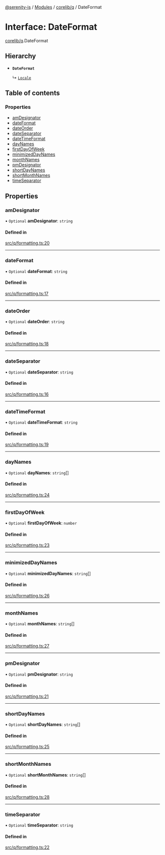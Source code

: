 [@serenity-is](../README.md) / [Modules](../modules.md) / [corelib/q](../modules/corelib_q.md) / DateFormat

# Interface: DateFormat

[corelib/q](../modules/corelib_q.md).DateFormat

## Hierarchy

- **`DateFormat`**

  ↳ [`Locale`](corelib_q.Locale.md)

## Table of contents

### Properties

- [amDesignator](corelib_q.DateFormat.md#amdesignator)
- [dateFormat](corelib_q.DateFormat.md#dateformat)
- [dateOrder](corelib_q.DateFormat.md#dateorder)
- [dateSeparator](corelib_q.DateFormat.md#dateseparator)
- [dateTimeFormat](corelib_q.DateFormat.md#datetimeformat)
- [dayNames](corelib_q.DateFormat.md#daynames)
- [firstDayOfWeek](corelib_q.DateFormat.md#firstdayofweek)
- [minimizedDayNames](corelib_q.DateFormat.md#minimizeddaynames)
- [monthNames](corelib_q.DateFormat.md#monthnames)
- [pmDesignator](corelib_q.DateFormat.md#pmdesignator)
- [shortDayNames](corelib_q.DateFormat.md#shortdaynames)
- [shortMonthNames](corelib_q.DateFormat.md#shortmonthnames)
- [timeSeparator](corelib_q.DateFormat.md#timeseparator)

## Properties

### amDesignator

• `Optional` **amDesignator**: `string`

#### Defined in

[src/q/formatting.ts:20](https://github.com/serenity-is/serenity/blob/master/packages/corelib/src/q/formatting.ts#line&#x3D;20)

___

### dateFormat

• `Optional` **dateFormat**: `string`

#### Defined in

[src/q/formatting.ts:17](https://github.com/serenity-is/serenity/blob/master/packages/corelib/src/q/formatting.ts#line&#x3D;17)

___

### dateOrder

• `Optional` **dateOrder**: `string`

#### Defined in

[src/q/formatting.ts:18](https://github.com/serenity-is/serenity/blob/master/packages/corelib/src/q/formatting.ts#line&#x3D;18)

___

### dateSeparator

• `Optional` **dateSeparator**: `string`

#### Defined in

[src/q/formatting.ts:16](https://github.com/serenity-is/serenity/blob/master/packages/corelib/src/q/formatting.ts#line&#x3D;16)

___

### dateTimeFormat

• `Optional` **dateTimeFormat**: `string`

#### Defined in

[src/q/formatting.ts:19](https://github.com/serenity-is/serenity/blob/master/packages/corelib/src/q/formatting.ts#line&#x3D;19)

___

### dayNames

• `Optional` **dayNames**: `string`[]

#### Defined in

[src/q/formatting.ts:24](https://github.com/serenity-is/serenity/blob/master/packages/corelib/src/q/formatting.ts#line&#x3D;24)

___

### firstDayOfWeek

• `Optional` **firstDayOfWeek**: `number`

#### Defined in

[src/q/formatting.ts:23](https://github.com/serenity-is/serenity/blob/master/packages/corelib/src/q/formatting.ts#line&#x3D;23)

___

### minimizedDayNames

• `Optional` **minimizedDayNames**: `string`[]

#### Defined in

[src/q/formatting.ts:26](https://github.com/serenity-is/serenity/blob/master/packages/corelib/src/q/formatting.ts#line&#x3D;26)

___

### monthNames

• `Optional` **monthNames**: `string`[]

#### Defined in

[src/q/formatting.ts:27](https://github.com/serenity-is/serenity/blob/master/packages/corelib/src/q/formatting.ts#line&#x3D;27)

___

### pmDesignator

• `Optional` **pmDesignator**: `string`

#### Defined in

[src/q/formatting.ts:21](https://github.com/serenity-is/serenity/blob/master/packages/corelib/src/q/formatting.ts#line&#x3D;21)

___

### shortDayNames

• `Optional` **shortDayNames**: `string`[]

#### Defined in

[src/q/formatting.ts:25](https://github.com/serenity-is/serenity/blob/master/packages/corelib/src/q/formatting.ts#line&#x3D;25)

___

### shortMonthNames

• `Optional` **shortMonthNames**: `string`[]

#### Defined in

[src/q/formatting.ts:28](https://github.com/serenity-is/serenity/blob/master/packages/corelib/src/q/formatting.ts#line&#x3D;28)

___

### timeSeparator

• `Optional` **timeSeparator**: `string`

#### Defined in

[src/q/formatting.ts:22](https://github.com/serenity-is/serenity/blob/master/packages/corelib/src/q/formatting.ts#line&#x3D;22)
